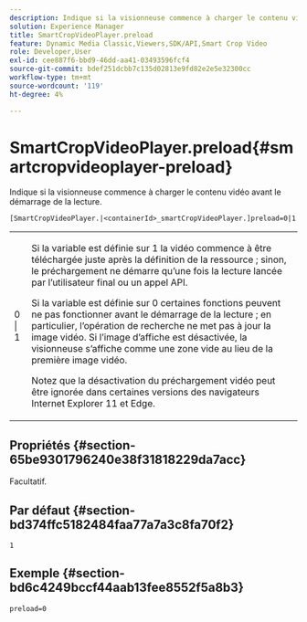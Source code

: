 ```yaml
---
description: Indique si la visionneuse commence à charger le contenu vidéo avant le démarrage de la lecture.
solution: Experience Manager
title: SmartCropVideoPlayer.preload
feature: Dynamic Media Classic,Viewers,SDK/API,Smart Crop Video
role: Developer,User
exl-id: cee887f6-bbd9-46dd-aa41-03493596fcf4
source-git-commit: bdef251dcbb7c135d02813e9fd82e2e5e32300cc
workflow-type: tm+mt
source-wordcount: '119'
ht-degree: 4%

---
```


# SmartCropVideoPlayer.preload{#smartcropvideoplayer-preload}

Indique si la visionneuse commence à charger le contenu vidéo avant le démarrage de la lecture.

`[SmartCropVideoPlayer.|<containerId>_smartCropVideoPlayer.]preload=0|1`

<table id="table_AE7AAFA9B4374E31B51D06511EB96401"> 
 <tbody> 
  <tr> 
   <td colname="col1"> <p> <span class="codeph"> 0 | 1 </span> </p> </td> 
   <td colname="col2"> <p> Si la variable est définie sur <span class="codeph"> 1 </span> la vidéo commence à être téléchargée juste après la définition de la ressource ; sinon, le préchargement ne démarre qu’une fois la lecture lancée par l’utilisateur final ou un appel API. </p> <p>Si la variable est définie sur <span class="codeph"> 0 </span> certaines fonctions peuvent ne pas fonctionner avant le démarrage de la lecture ; en particulier, l’opération de recherche ne met pas à jour la image vidéo. Si l’image d’affiche est désactivée, la visionneuse s’affiche comme une zone vide au lieu de la première image vidéo. </p> <p>Notez que la désactivation du préchargement vidéo peut être ignorée dans certaines versions des navigateurs Internet Explorer 11 et Edge. </p> </td> 
  </tr> 
 </tbody> 
</table>

## Propriétés {#section-65be9301796240e38f31818229da7acc}

Facultatif.

## Par défaut {#section-bd374ffc5182484faa77a7a3c8fa70f2}

`1`

## Exemple {#section-bd6c4249bccf44aab13fee8552f5a8b3}

`preload=0`
